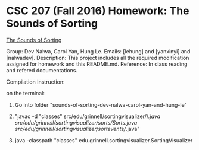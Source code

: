 # CSC 207 (Fall 2016) Homework: The Sounds of Sorting

[The Sounds of Sorting](http://www.cs.grinnell.edu/~osera/courses/csc207/17sp/homeworks/the-sounds-of-sorting.html)

Group: Dev Nalwa, Carol Yan, Hung Le.
Emails: [lehung] and [yanxinyi] and [nalwadev].
Description: This project includes all the required modification assigned for homework and this README.md.
Reference: In class reading and refered documentations.


Compilation Instruction:


on the terminal:

1. Go into folder "sounds-of-sorting-dev-nalwa-carol-yan-and-hung-le"


2. "javac -d "classes" src/edu/grinnell/sortingvisualizer//*.java src/edu/grinnell/sortingvisualizer/sorts/Sorts.java src/edu/grinnell/sortingvisualizer/sortevents/*.java"


3. java -classpath "classes" edu.grinnell.sortingvisualizer.SortingVisualizer



